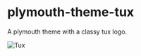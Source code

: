 plymouth-theme-tux
==================

A plymouth theme with a classy tux logo.

![Tux](https://raw.github.com/luckygerbils/plymouth-theme-tux/master/theme/tux.png)
